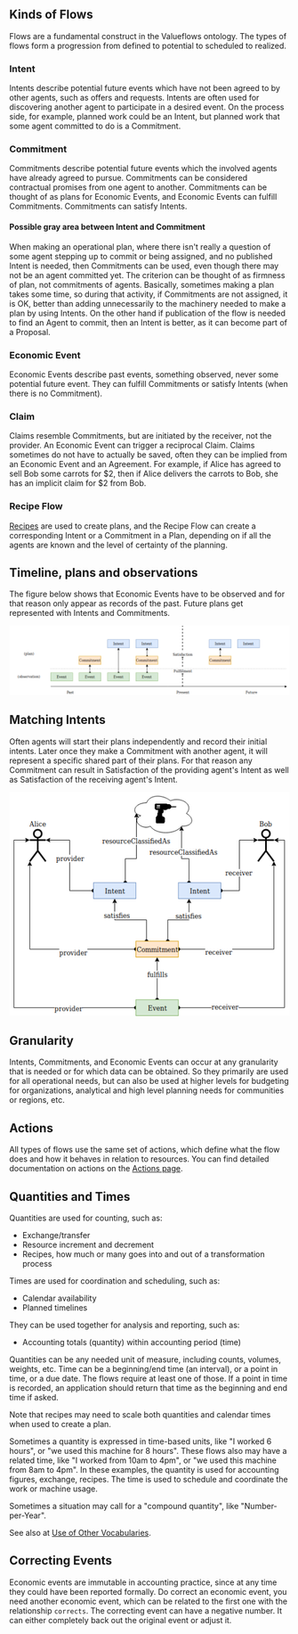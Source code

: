 ## Kinds of Flows

Flows are a fundamental construct in the Valueflows ontology. The types of flows form a progression from defined to  potential to scheduled to realized.

### Intent

Intents describe potential future events which have not been agreed to by other agents, such as offers and requests. Intents are often used for discovering another agent to participate in a desired event. On the process side, for example, planned work could be an Intent, but planned work that some agent committed to do is a Commitment.

### Commitment

Commitments describe potential future events which the involved agents have already agreed to pursue. Commitments can be considered contractual promises from one agent to another.  Commitments can be thought of as plans for Economic Events, and Economic Events can fulfill Commitments.  Commitments can satisfy Intents.

#### Possible gray area between Intent and Commitment

When making an operational plan, where there isn't really a question of some agent stepping up to commit or being assigned, and no published Intent is needed, then Commitments can be used, even though there may not be an agent committed yet. The criterion can be thought of as firmness of plan, not commitments of agents.  Basically, sometimes making a plan takes some time, so during that activity, if Commitments are not assigned, it is OK, better than adding unnecessarily to the machinery needed to make a plan by using Intents.  On the other hand if publication of the flow is needed to find an Agent to commit, then an Intent is better, as it can become part of a Proposal.

### Economic Event

Economic Events describe past events, something observed, never some potential future event.  They can fulfill Commitments or satisfy Intents (when there is no Commitment).

### Claim

Claims resemble Commitments, but are initiated by the receiver, not the provider.  An Economic Event can trigger a reciprocal Claim.  Claims sometimes do not have to actually be saved, often they can be implied from an Economic Event and an Agreement.  For example, if Alice has agreed to sell Bob some carrots for $2, then if Alice delivers the carrots to Bob, she has an implicit claim for $2 from Bob.

### Recipe Flow

[Recipes](recipes.md) are used to create plans, and the Recipe Flow can create a corresponding Intent or a Commitment in a Plan, depending on if all the agents are known and the level of certainty of the planning.

## Timeline, plans and observations

The figure below shows that Economic Events have to be observed and for that reason only appear as records of the past. Future plans get represented with Intents and Commitments.

![diagram of Intents, Commitments, Events in past, present, future, showing how the flows change through time](../assets/flows.png)

## Matching Intents

Often agents will start their plans independently and record their initial intents. Later once they make a Commitment with another agent, it will represent a specific shared part of their plans. For that reason any Commitment can result in Satisfaction of the providing agent's Intent as well as Satisfaction of the receiving agent's Intent.


![diagram showing matching of 2 Intents from different agents, satisfied by 1 Commitment, fulfilled by an Event](../assets/matched.png)

## Granularity

Intents, Commitments, and Economic Events can occur at any granularity that is needed or for which data can be obtained.  So they primarily are used for all operational needs, but can also be used at higher levels for budgeting for organizations, analytical and high level planning needs for communities or regions, etc.

## Actions

All types of flows use the same set of actions, which define what the flow does and how it behaves in relation to resources.  You can find detailed documentation on actions on the [Actions page](actions.md).

## Quantities and Times

Quantities are used for counting, such as:

* Exchange/transfer
* Resource increment and decrement
* Recipes, how much or many goes into and out of a transformation process

Times are used for coordination and scheduling, such as:

* Calendar availability
* Planned timelines

They can be used together for analysis and reporting, such as:

* Accounting totals (quantity) within accounting period (time)

Quantities can be any needed unit of measure, including counts, volumes, weights, etc.  Time can be a beginning/end time (an interval), or a point in time, or a due date.  The flows require at least one of those.  If a point in time is recorded, an application should return that time as the beginning and end time if asked.

Note that recipes may need to scale both quantities and calendar times when used to create a plan.

Sometimes a quantity is expressed in time-based units, like "I worked 6 hours", or "we used this machine for 8 hours".  These flows also may have a related time, like "I worked from 10am to 4pm", or "we used this machine from 8am to 4pm". In these examples, the quantity is used for accounting figures, exchange, recipes.  The time is used to schedule and coordinate the work or machine usage.

Sometimes a situation may call for a "compound quantity", like "Number-per-Year".

See also at [Use of Other Vocabularies](../specification/external-terms.md).

## Correcting Events

Economic events are immutable in accounting practice, since at any time they could have been reported formally.  Do correct an economic event, you need another economic event, which can be related to the first one with the relationship `corrects`.  The correcting event can have a negative number.  It can either completely back out the original event or adjust it.
